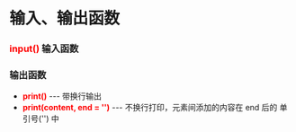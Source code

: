 # 输入、输出函数
  
### **<font color="red"> input() </font>**  输入函数

### **输出函数**
- **<font color="red"> print()</font>**    ---    带换行输出
- **<font color="red"> print(content, end = '')</font>**    ---  不换行打印，元素间添加的内容在 end 后的 单引号('') 中